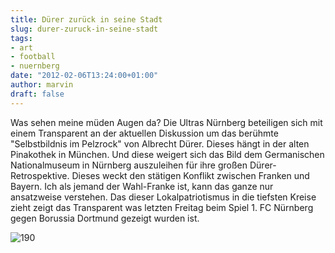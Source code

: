 ```yaml
---
title: Dürer zurück in seine Stadt
slug: durer-zuruck-in-seine-stadt
tags:
- art
- football
- nuernberg
date: "2012-02-06T13:24:00+01:00"
author: marvin
draft: false
---
```

Was sehen meine müden Augen da? Die Ultras Nürnberg beteiligen sich mit
einem Transparent an der aktuellen Diskussion um das berühmte
"Selbstbildnis im Pelzrock" von Albrecht Dürer. Dieses hängt in der
alten Pinakothek in München. Und diese weigert sich das Bild dem
Germanischen Nationalmuseum in Nürnberg auszuleihen für ihre großen
Dürer-Retrospektive. Dieses weckt den stätigen Konflikt zwischen Franken
und Bayern. Ich als jemand der Wahl-Franke ist, kann das ganze nur
ansatzweise verstehen. Das dieser Lokalpatriotismus in die tiefsten
Kreise zieht zeigt das Transparent was letzten Freitag beim Spiel 1. FC
Nürnberg gegen Borussia Dortmund gezeigt wurden ist.

![190](/images/190.jpg)